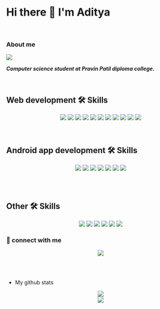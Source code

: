 # Hi there 👋 I'm Aditya
</br>
  
 ### About me
  
 <img src="https://komarev.com/ghpvc/?username=your-github-ADITYAbasude&color=dc143c" /> 
 
  ***Computer science student at Pravin Patil diploma college.***

  </br>
  
  ## **Web development 🛠 Skills**
  
 <div align="center">
  <img src="https://img.shields.io/badge/HTML5-E34F26?style=for-the-badge&logo=html5&logoColor=white" /> 
  <img src="https://img.shields.io/badge/CSS3-1572B6?style=for-the-badge&logo=css3&logoColor=white" />
  <img src="https://img.shields.io/badge/JavaScript-323330?style=for-the-badge&logo=javascript&logoColor=F7DF1E" />
  <img src="https://img.shields.io/badge/React-20232A?style=for-the-badge&logo=react&logoColor=61DAFB" />
  <img src="https://img.shields.io/badge/Bootstrap-563D7C?style=for-the-badge&logo=bootstrap&logoColor=white" />
  <img src="https://img.shields.io/badge/Tailwind_CSS-38B2AC?style=for-the-badge&logo=tailwind-css&logoColor=white" />
  <img src="https://img.shields.io/badge/Sass-CC6699?style=for-the-badge&logo=sass&logoColor=white" />
  <img src="https://img.shields.io/badge/Express.js-404D59?style=for-the-badge" />
  <img src="https://img.shields.io/badge/MongoDB-4EA94B?style=for-the-badge&logo=mongodb&logoColor=white" />
  <img src="https://img.shields.io/badge/MySql-876589?style=for-the-badge&logo=mysql&logoColor=white" />
  <img src="https://img.shields.io/badge/Node.js-43853D?style=for-the-badge&logo=node.js&logoColor=white" />
</div>
</br></br>

  ## **Android app development 🛠 Skills**
  
<div align="center">
  <img src="https://img.shields.io/badge/Java-ED8B00?style=for-the-badge&logo=java&logoColor=white" />
  <img src="https://img.shields.io/badge/Kotlin-0095D5?&style=for-the-badge&logo=kotlin&logoColor=white" />
  <img src="https://img.shields.io/badge/SQLite-07405E?style=for-the-badge&logo=sqlite&logoColor=white" />
  <img src="https://img.shields.io/badge/firebase-ff5e00?style=for-the-badge&logo=firebase&logoColor=white" />
  <img src="https://img.shields.io/badge/Android%20Studio-359847?style=for-the-badge&logo=androidStudio&logoColor=white" />
  <img src="https://img.shields.io/badge/room%20database-0088ff?style=for-the-badge&logo=roomDatabase&logoColor=white" />
  <img src="https://img.shields.io/badge/xml-ff5e00?style=for-the-badge&logo=Xml&logoColor=white" />
</div>

</br></br>
  ## Other 🛠 Skills
<div align="center">
  <img src="https://img.shields.io/badge/Python-14354C?style=for-the-badge&logo=python&logoColor=white" />
  <img src="https://img.shields.io/badge/C-00599C?style=for-the-badge&logo=c&logoColor=white" />
  <img src="https://img.shields.io/badge/C%2B%2B-00599C?style=for-the-badge&logo=c%2B%2B&logoColor=white" />
  <img src="https://img.shields.io/badge/Markdown-000000?style=for-the-badge&logo=markdown&logoColor=white" />
  <img src="https://img.shields.io/badge/GitHub-100000?style=for-the-badge&logo=github&logoColor=white" />
  <img src="https://img.shields.io/badge/Stack_Overflow-FE7A16?style=for-the-badge&logo=stack-overflow&logoColor=white" />
</div>

### 🤝 connect with me
<div align="center">
  <img src="https://img.shields.io/badge/Gmail-adityabasude123%40gmail.com-red&icon=gmail"/>
<!---  <img src="https://img.shields.io/badge/Gmail-adityabasude123%40gmail.com-red&icon=instagram"/> --->
</div>

</br></br>

- My github stats

<div align="center">
<img src="https://github-readme-stats.vercel.app/api?username=ADITYAbasude&show_icons=true&theme=synthwave" />
  </br>
<img src="https://github-readme-stats.vercel.app/api/top-langs/?username=ADITYAbasude&layout=compact&theme=synthwave"   />
  </div>
